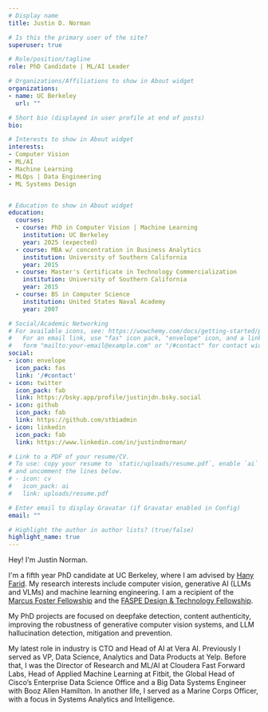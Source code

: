 ```yaml
---
# Display name
title: Justin D. Norman

# Is this the primary user of the site?
superuser: true

# Role/position/tagline
role: PhD Candidate | ML/AI Leader 

# Organizations/Affiliations to show in About widget
organizations:
- name: UC Berkeley
  url: ""

# Short bio (displayed in user profile at end of posts)
bio: 

# Interests to show in About widget
interests:
- Computer Vision
- ML/AI
- Machine Learning
- MLOps | Data Engineering
- ML Systems Design


# Education to show in About widget
education:
  courses:
  - course: PhD in Computer Vision | Machine Learning
    institution: UC Berkeley
    year: 2025 (expected)
  - course: MBA w/ concentration in Business Analytics
    institution: University of Southern California 
    year: 2015
  - course: Master's Certificate in Technology Commercialization
    institution: University of Southern California 
    year: 2015
  - course: BS in Computer Science
    institution: United States Naval Academy
    year: 2007

# Social/Academic Networking
# For available icons, see: https://wowchemy.com/docs/getting-started/page-builder/#icons
#   For an email link, use "fas" icon pack, "envelope" icon, and a link in the
#   form "mailto:your-email@example.com" or "/#contact" for contact widget.
social:
- icon: envelope
  icon_pack: fas
  link: '/#contact'
- icon: twitter
  icon_pack: fab
  link: https://bsky.app/profile/justinjdn.bsky.social
- icon: github
  icon_pack: fab
  link: https://github.com/stbiadmin
- icon: linkedin
  icon_pack: fab
  link: https://www.linkedin.com/in/justindnorman/

# Link to a PDF of your resume/CV.
# To use: copy your resume to `static/uploads/resume.pdf`, enable `ai` icons in `params.toml`, 
# and uncomment the lines below.
# - icon: cv
#   icon_pack: ai
#   link: uploads/resume.pdf

# Enter email to display Gravatar (if Gravatar enabled in Config)
email: ""

# Highlight the author in author lists? (true/false)
highlight_name: true
---
```


Hey! I'm Justin Norman.

I'm a fifth year PhD candidate at UC Berkeley, where I am advised by [Hany Farid](https://farid.berkeley.edu/). My research interests include computer vision,  generative AI (LLMs and VLMs) and machine learning engineering. I am a recipient of the [Marcus Foster Fellowship](https://bse.berkeley.edu/fellowship-established-honor-dr-marcus-foster) and the [FASPE Design & Technology Fellowship](https://www.faspe-ethics.org/design-technology/).

My PhD projects are focused on deepfake detection, content authenticity, improving the robustness of generative computer vision systems, and LLM hallucination detection, mitigation and prevention.

My latest role in industry is CTO and Head of AI at Vera AI.  Previously I served as VP, Data Science, Analytics and Data Products at Yelp. Before that, I was the Director of Research and ML/AI at Cloudera Fast Forward Labs, Head of Applied Machine Learning at Fitbit, the Global Head of Cisco’s Enterprise Data Science Office and a Big Data Systems Engineer with Booz Allen Hamilton.  In another life, I served as a Marine Corps Officer, with a focus in Systems Analytics and Intelligence. 
